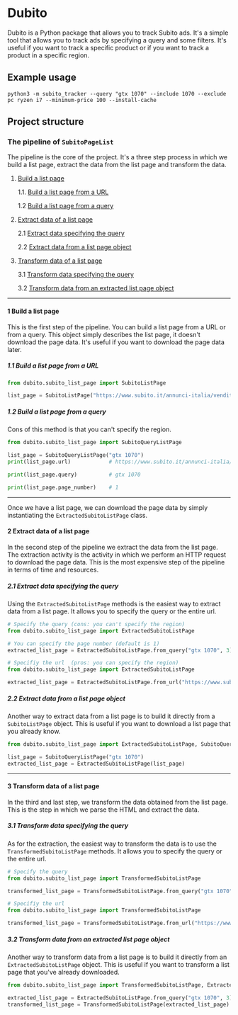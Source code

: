 # Dubito

Dubito is a Python package that allows you to track Subito ads. It's a simple tool that allows you to track ads by specifying a query and some filters. It's useful if you want to track a specific product or if you want to track a product in a specific region.

## Example usage

`python3 -m subito_tracker --query "gtx 1070" --include 1070 --exclude pc ryzen i7 --minimum-price 100 --install-cache`

## Project structure

### The pipeline of `SubitoPageList`

The pipeline is the core of the project. It's a three step process in which we build a list page, extract the data from the list page and transform the data.

1. [Build a list page](#1-build-a-list-page)

    1.1. [Build a list page from a URL](#11-build-a-list-page-from-a-url)

    1.2 [Build a list page from a query](#12-build-a-list-page-from-a-query)

2. [Extract data of a list page](#2-extract-data-of-a-list-page)

    2.1 [Extract data specifying the query](#21-extract-data-specifying-the-query)

    2.2 [Extract data from a list page object](#22-extract-data-from-a-list-page-object)

3. [Transform data of a list page](#3-transform-data-of-a-list-page)

    3.1 [Transform data specifying the query](#31-transform-data-specifying-the-query)

    3.2 [Transform data from an extracted list page object](#32-transform-data-from-an-extracted-list-page-object)


---

#### 1 Build a list page

This is the first step of the pipeline. You can build a list page from a URL or from a query. This object simply describes the list page, it doesn't download the page data. It's useful if you want to download the page data later.

##### 1.1 Build a list page from a URL

```python
from dubito.subito_list_page import SubitoListPage

list_page = SubitoListPage("https://www.subito.it/annunci-italia/vendita/usato/?q=gtx+1070")
```

##### 1.2 Build a list page from a query

Cons of this method is that you can't specify the region.

```python
from dubito.subito_list_page import SubitoQueryListPage

list_page = SubitoQueryListPage("gtx 1070")
print(list_page.url)            # https://www.subito.it/annunci-italia/vendita/usato/?q=gtx+1070

print(list_page.query)          # gtx 1070

print(list_page.page_number)    # 1
```

---

Once we have a list page, we can download the page data by simply instantiating the `ExtractedSubitoListPage` class.

#### 2 Extract data of a list page

In the second step of the pipeline we extract the data from the list page. The extraction activity is the activity in which we perform an HTTP request to download the page data. This is the most expensive step of the pipeline in terms of time and resources.

##### 2.1 Extract data specifying the query

Using the `ExtractedSubitoListPage` methods is the easiest way to extract data from a list page. It allows you to specify the query or the entire url.

```python
# Specify the query (cons: you can't specify the region)
from dubito.subito_list_page import ExtractedSubitoListPage

# You can specify the page number (default is 1)
extracted_list_page = ExtractedSubitoListPage.from_query("gtx 1070", 3)
```

```python
# Specifiy the url  (pros: you can specify the region)
from dubito.subito_list_page import ExtractedSubitoListPage

extracted_list_page = ExtractedSubitoListPage.from_url("https://www.subito.it/annunci-italia/vendita/usato/?q=gtx+1070")
```

##### 2.2 Extract data from a list page object

Another way to extract data from a list page is to build it directly from a `SubitoListPage` object. This is useful if you want to download a list page that you already know.

```python
from dubito.subito_list_page import ExtractedSubitoListPage, SubitoQueryListPage

list_page = SubitoQueryListPage("gtx 1070")
extracted_list_page = ExtractedSubitoListPage(list_page)
```

---

#### 3 Transform data of a list page

In the third and last step, we transform the data obtained from the list page. This is the step in which we parse the HTML and extract the data.

##### 3.1 Transform data specifying the query

As for the extraction, the easiest way to transform the data is to use the `TransformedSubitoListPage` methods. It allows you to specify the query or the entire url. 

```python
# Specify the query
from dubito.subito_list_page import TransformedSubitoListPage

transformed_list_page = TransformedSubitoListPage.from_query("gtx 1070", 22)
```

```python
# Specifiy the url
from dubito.subito_list_page import TransformedSubitoListPage

transformed_list_page = TransformedSubitoListPage.from_url("https://www.subito.it/annunci-italia/vendita/usato/?q=gtx+1070")
```

##### 3.2 Transform data from an extracted list page object

Another way to transform data from a list page is to build it directly from an `ExtractedSubitoListPage` object. This is useful if you want to transform a list page that you've already downloaded.

```python
from dubito.subito_list_page import TransformedSubitoListPage, ExtractedSubitoListPage

extracted_list_page = ExtractedSubitoListPage.from_query("gtx 1070", 3)
transformed_list_page = TransformedSubitoListPage(extracted_list_page)
```
